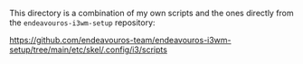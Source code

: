 This directory is a combination of my own scripts and the ones directly from the `endeavouros-i3wm-setup` repository:

https://github.com/endeavouros-team/endeavouros-i3wm-setup/tree/main/etc/skel/.config/i3/scripts
